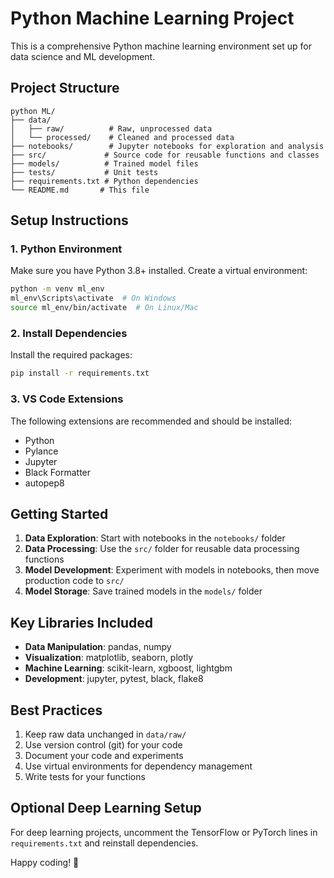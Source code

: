 # Python Machine Learning Project

This is a comprehensive Python machine learning environment set up for data science and ML development.

## Project Structure

```text
python ML/
├── data/
│   ├── raw/          # Raw, unprocessed data
│   └── processed/    # Cleaned and processed data
├── notebooks/        # Jupyter notebooks for exploration and analysis
├── src/             # Source code for reusable functions and classes
├── models/          # Trained model files
├── tests/           # Unit tests
├── requirements.txt # Python dependencies
└── README.md       # This file
```

## Setup Instructions

### 1. Python Environment

Make sure you have Python 3.8+ installed. Create a virtual environment:

```bash
python -m venv ml_env
ml_env\Scripts\activate  # On Windows
source ml_env/bin/activate  # On Linux/Mac
```

### 2. Install Dependencies
Install the required packages:

```bash
pip install -r requirements.txt
```

### 3. VS Code Extensions
The following extensions are recommended and should be installed:
- Python
- Pylance
- Jupyter
- Black Formatter
- autopep8

## Getting Started

1. **Data Exploration**: Start with notebooks in the `notebooks/` folder
2. **Data Processing**: Use the `src/` folder for reusable data processing functions
3. **Model Development**: Experiment with models in notebooks, then move production code to `src/`
4. **Model Storage**: Save trained models in the `models/` folder

## Key Libraries Included

- **Data Manipulation**: pandas, numpy
- **Visualization**: matplotlib, seaborn, plotly
- **Machine Learning**: scikit-learn, xgboost, lightgbm
- **Development**: jupyter, pytest, black, flake8

## Best Practices

1. Keep raw data unchanged in `data/raw/`
2. Use version control (git) for your code
3. Document your code and experiments
4. Use virtual environments for dependency management
5. Write tests for your functions

## Optional Deep Learning Setup

For deep learning projects, uncomment the TensorFlow or PyTorch lines in `requirements.txt` and reinstall dependencies.

Happy coding! 🚀

